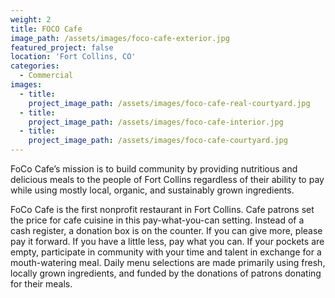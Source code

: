 ```yaml
---
weight: 2
title: FOCO Cafe
image_path: /assets/images/foco-cafe-exterior.jpg
featured_project: false
location: 'Fort Collins, CO'
categories:
  - Commercial
images:
  - title:
    project_image_path: /assets/images/foco-cafe-real-courtyard.jpg
  - title:
    project_image_path: /assets/images/foco-cafe-interior.jpg
  - title:
    project_image_path: /assets/images/foco-cafe-courtyard.jpg
---
```



FoCo Cafe’s mission is to build community by providing nutritious and delicious meals to the people of Fort Collins regardless of their ability to pay while using mostly local, organic, and sustainably grown ingredients.

FoCo Cafe is the first nonprofit restaurant in Fort Collins. Cafe patrons set the price for cafe cuisine in this pay-what-you-can setting. Instead of a cash register, a donation box is on the counter. If you can give more, please pay it forward. If you have a little less, pay what you can. If your pockets are empty, participate in community with your time and talent in exchange for a mouth-watering meal. Daily menu selections are made primarily using fresh, locally grown ingredients, and funded by the donations of patrons donating for their meals.